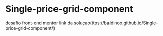 # Single-price-grid-component
desafio front-end mentor
link da soluçao(ttps://baldinoo.github.io/Single-price-grid-component/)
